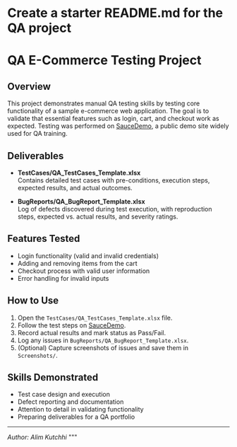 # Create a starter README.md for the QA project

# QA E-Commerce Testing Project

## Overview
This project demonstrates manual QA testing skills by testing core functionality of a sample e-commerce web application. 
The goal is to validate that essential features such as login, cart, and checkout work as expected. 
Testing was performed on [SauceDemo](https://www.saucedemo.com/), a public demo site widely used for QA training.

## Deliverables
- **TestCases/QA_TestCases_Template.xlsx**  
  Contains detailed test cases with pre-conditions, execution steps, expected results, and actual outcomes.

- **BugReports/QA_BugReport_Template.xlsx**  
  Log of defects discovered during test execution, with reproduction steps, expected vs. actual results, and severity ratings.

## Features Tested
- Login functionality (valid and invalid credentials)
- Adding and removing items from the cart
- Checkout process with valid user information
- Error handling for invalid inputs

## How to Use
1. Open the `TestCases/QA_TestCases_Template.xlsx` file.  
2. Follow the test steps on [SauceDemo](https://www.saucedemo.com/).  
3. Record actual results and mark status as Pass/Fail.  
4. Log any issues in `BugReports/QA_BugReport_Template.xlsx`.  
5. (Optional) Capture screenshots of issues and save them in `Screenshots/`.

## Skills Demonstrated
- Test case design and execution
- Defect reporting and documentation
- Attention to detail in validating functionality
- Preparing deliverables for a QA portfolio

---
*Author: Alim Kutchhi*
"""
